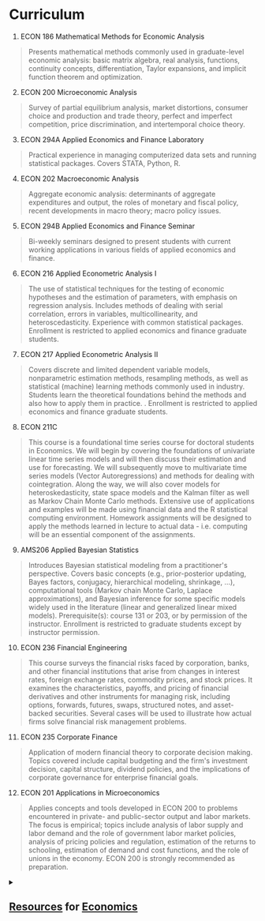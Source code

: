 # Curriculum

1. ECON 186 Mathematical Methods for Economic Analysis

> Presents mathematical methods commonly used in graduate-level economic analysis: basic matrix algebra, real analysis, functions, continuity concepts, differentiation, Taylor expansions, and implicit function theorem and optimization.

2. ECON 200 Microeconomic Analysis

> Survey of partial equilibrium analysis, market distortions, consumer choice and production and trade theory, perfect and imperfect competition, price discrimination, and intertemporal choice theory.

3. ECON 294A Applied Economics and Finance Laboratory

> Practical experience in managing computerized data sets and running statistical packages. Covers STATA, Python, R.

4. ECON 202 Macroeconomic Analysis

> Aggregate economic analysis: determinants of aggregate expenditures and output, the roles of monetary and fiscal policy, recent developments in macro theory; macro policy issues.

5. ECON 294B Applied Economics and Finance Seminar

> Bi-weekly seminars designed to present students with current working applications in various fields of applied economics and finance.

6. ECON 216 Applied Econometric Analysis I

> The use of statistical techniques for the testing of economic hypotheses and the estimation of parameters, with emphasis on regression analysis. Includes methods of dealing with serial correlation, errors in variables, multicollinearity, and heteroscedasticity. Experience with common statistical packages. Enrollment is restricted to applied economics and finance graduate students.

7. ECON 217 Applied Econometric Analysis II

> Covers discrete and limited dependent variable models, nonparametric estimation methods, resampling methods, as well as statistical (machine) learning methods commonly used in industry. Students learn the theoretical foundations behind the methods and also how to apply them in practice. . Enrollment is restricted to applied economics and finance graduate students.

8. ECON 211C

> This course is a foundational time series course for doctoral students in Economics. We will begin by covering the foundations of univariate linear time series models and will then discuss their estimation and use for forecasting. We will subsequently move to multivariate time series models (Vector Autoregressions) and methods for dealing with cointegration. Along the way, we will also cover models for heteroskedasticity, state space models and the Kalman filter as well as Markov Chain Monte Carlo methods. Extensive use of applications and examples will be made using financial data and the R statistical computing environment. Homework assignments will be designed to apply the methods learned in lecture to actual data - i.e. computing will be an essential component of the assignments.

9. AMS206 Applied Bayesian Statistics

> Introduces Bayesian statistical modeling from a practitioner's perspective. Covers basic concepts (e.g., prior-posterior updating, Bayes factors, conjugacy, hierarchical modeling, shrinkage, ...), computational tools (Markov chain Monte Carlo, Laplace approximations), and Bayesian inference for some specific models widely used in the literature (linear and generalized linear mixed models). Prerequisite(s): course 131 or 203, or by permission of the instructor. Enrollment is restricted to graduate students except by instructor permission.

10. ECON 236 Financial Engineering

> This course surveys the financial risks faced by corporation, banks, and other financial institutions that arise from changes in interest rates, foreign exchange rates, commodity prices, and stock prices. It examines the characteristics, payoffs, and pricing of financial derivatives and other instruments for managing risk, including options, forwards, futures, swaps, structured notes, and asset-backed securities. Several cases will be used to illustrate how actual firms solve financial risk management problems.

11. ECON 235 Corporate Finance

> Application of modern financial theory to corporate decision making. Topics covered include capital budgeting and the firm's investment decision, capital structure, dividend policies, and the implications of corporate governance for enterprise financial goals.

12. ECON 201 Applications in Microeconomics

> Applies concepts and tools developed in ECON 200 to problems encountered in private- and public-sector output and labor markets. The focus is empirical; topics include analysis of labor supply and labor demand and the role of government labor market policies, analysis of pricing policies and regulation, estimation of the returns to schooling, estimation of demand and cost functions, and the role of unions in the economy. ECON 200 is strongly recommended as preparation.


<details><summary><h2><a href="https://en.wikipedia.org/wiki/Category:Economics">Resources</a> for <a href="https://en.wikipedia.org/wiki/Outline_of_economics">Economics</a></h2></summary>


- [Research Methods Resources](https://www.youtube.com/@mronkko)
- [Exploring Economics](https://www.exploring-economics.org/en/)
- [Stanford Institute for Economic Policy Research (SIEPR)](https://www.youtube.com/user/SIEPRatStanford)
- [Computation and Economics](https://www.youtube.com/channel/UCFat6uPNM2KnPlm5uDZnwmQ)
- [Mathematical and Quantitative Methods in Economics](https://en.wikipedia.org/wiki/Category:Mathematical_and_quantitative_methods_%28economics%29)

### [People](https://en.wikipedia.org/wiki/List_of_economists)
- [J Doyne Farmer](http://www.doynefarmer.com/about-me)
- [Victor Yakovenko](http://physics.umd.edu/~yakovenk/econophysics/)
- [Judea Pearl](http://bayes.cs.ucla.edu/jp_home.html)
- [Matheus Grasselli](https://ms.mcmaster.ca/~grasselli/)
- [Amartya Sen](https://www.econlib.org/library/Enc/bios/Sen.html)
- [Robert Solow](https://en.wikipedia.org/wiki/Robert_Solow)
- [Paul Samuelson](https://en.wikipedia.org/wiki/Paul_Samuelson)
- [Yanis Varoufakis](https://www.yanisvaroufakis.eu/)
- [Nicholas Economides](http://neconomides.stern.nyu.edu/networks/)
- [Dan Friedman](https://leeps.ucsc.edu/people/details/dan-friedman)
- [Hal Varian](http://people.ischool.berkeley.edu/~hal/people/hal/papers.html)
- [Omer Tamu](http://tamuz.caltech.edu/)
- [Adam Wierman](http://users.cms.caltech.edu/~adamw/)
- [Elchanan Mossel](http://math.mit.edu/~elmos/)
- [Raj Chetty](http://www.rajchetty.com/)
- [Susan Athey](https://athey.people.stanford.edu/research)
- [Matthew O. Jackson](https://web.stanford.edu/~jacksonm/papersarticles.html)
- [Angus Deaton](https://scholar.princeton.edu/deaton/publications)
- [Joseph Stiglitz](https://www8.gsb.columbia.edu/faculty/jstiglitz/)
- [Steven Pressman](https://en.wikipedia.org/wiki/Steven_Pressman_(economist))
- [Matthew Baron](https://www.johnson.cornell.edu/faculty-research/faculty/mdb327/)
- [Thomas Sargent](http://www.tomsargent.com/)
- [Sanjeev Goyal](http://www.econ.cam.ac.uk/people/faculty/sg472)
- [Paul Romer](https://paulromer.net/)
- [James Heckman](https://heckmanequation.org/)
- [Christopher Sims](http://www.princeton.edu/~sims/)
- [Kenneth Arrow](https://fsi.stanford.edu/people/kenneth_j_arrow/)
- [Bill Mitchell](http://www.billmitchell.org/)
- [Christopher Knittle](http://knittel.world/)
- [Jonas Peters](http://web.math.ku.dk/~peters/)
- [Markus K. Bunnermeier](https://scholar.princeton.edu/markus/classes)
- [Owen Zidar](https://scholar.princeton.edu/zidar/classes/)
- [Wei Kang](https://weikang9009.github.io/)
- [Leigh Tesfatsion](http://www2.econ.iastate.edu/tesfatsi/)
- [Oliver Hart](https://scholar.harvard.edu/hart/home)
- [Paul Milgrom](https://milgrom.people.stanford.edu/)
- [Steven Keen](https://en.wikipedia.org/wiki/Steve_Keen)
- [Art Owen](http://statweb.stanford.edu/~owen/)
- [Benjamin Golub](http://bengolub.net/)
- [Lars Vilhuber](https://www.vilhuber.com/lars/)
- [Reihnard Selten](https://en.wikipedia.org/wiki/Reinhard_Selten)
- [Hyman Minsky](https://en.wikipedia.org/wiki/Hyman_Minsky)
- [Talcott Parsons](https://en.wikipedia.org/wiki/Talcott_Parsons)
- [Robert Hodrick](https://en.wikipedia.org/wiki/Robert_J._Hodrick)
- [Joshua Angrist](https://economics.mit.edu/faculty/angrist)
- [David Card](https://davidcard.berkeley.edu/)
- [Guido Imbens](https://www.gsb.stanford.edu/faculty-research/faculty/guido-w-imbens)
- [John Cochrane](https://johnhcochrane.blogspot.com/)
- [Drew Fudenberg](https://economics.mit.edu/faculty/drewf)
- [Abhijit Banerjee](https://economics.mit.edu/faculty/banerjee)
- [Esther Duflo](https://economics.mit.edu/faculty/eduflo)
- [Michael Kremer](https://en.wikipedia.org/wiki/Michael_Kremer)
- [Franco Modigliani](https://en.wikipedia.org/wiki/Franco_Modigliani)
- [James Tobin](https://en.wikipedia.org/wiki/James_Tobin)
- [Friedman](https://en.wikipedia.org/wiki/Milton_Friedman)
- [Keynes](https://en.wikipedia.org/wiki/John_Maynard_Keynes)
- [Herbert A. Simon](https://www.cs.cmu.edu/simon/bio.html)
	* [Society](https://herbertsimonsociety.org/)
	* [Website](https://www.hetwebsite.net/het/profiles/simon.htm)
- [Matthew O. Jackson](https://web.stanford.edu/~jacksonm/)
- [Brian Arthur](https://en.wikipedia.org/wiki/W._Brian_Arthur)
- [Jozef Barunik (Networks)](https://barunik.github.io/)
- [Leeat Yariv](https://www.lyariv.com/)
- [Leigh S Tesfatsion](https://faculty.sites.iastate.edu/tesfatsi/)
- [Robert Hanneman](https://faculty.ucr.edu/~hanneman/)

### [Schools of Thought](https://en.wikipedia.org/wiki/Category:Schools_of_economic_thought) and [History of Economic Thought](https://en.wikipedia.org/wiki/Category:History_of_economic_thought)
1. [Mainstream](https://en.wikipedia.org/wiki/Mainstream_economics)
2. [Heterodox Economics](https://en.wikipedia.org/wiki/Heterodox_economics)
3. [Evolutionary Economics](https://en.wikipedia.org/wiki/Evolutionary_economics)
4. [Evolutionary_game_theory](https://en.wikipedia.org/wiki/Evolutionary_game_theory)
5. [Cooperative_game_theory](https://en.wikipedia.org/wiki/Cooperative_game_theory)
6. [Economic_methods](https://en.wikipedia.org/wiki/Category:Economic_methods)
7. [Economic_methodology](https://en.wikipedia.org/wiki/Category:Economic_methodology)
8. [Concepts and Theories](https://en.wikipedia.org/wiki/Category:Economic_theories)
9. [Carnegie School](https://en.wikipedia.org/wiki/Carnegie_School)

#### [Political Economy](https://en.wikipedia.org/wiki/Category:Political_economy)
1. [Ideologies](https://en.wikipedia.org/wiki/Category:Ideologies)
2. [Political Ideologies](https://en.wikipedia.org/wiki/Category:Political_ideologies)
	- [List of Political Ideologies](https://en.wikipedia.org/wiki/List_of_political_ideologies)
	- [Political Systems](https://en.wikipedia.org/wiki/Category:Political_systems)
3. [Political Philosophy](https://en.wikipedia.org/wiki/Category:Political_philosophy)
4. [Political Theories](https://en.wikipedia.org/wiki/Category:Political_theories)
5. [Political Science Theories](https://en.wikipedia.org/wiki/Category:Political_science_theories)
6. [Economic Systems](https://en.wikipedia.org/wiki/Category:Economic_systems)
7. [Economic Ideologies](https://en.wikipedia.org/wiki/Category:Economic_ideologies)

</details>